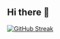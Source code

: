 ## Hi there 👋

<!--
**Jana-TT/Jana-TT** is a ✨ _special_ ✨ repository because its `README.md` (this file) appears on your GitHub profile.

Here are some ideas to get you started:

- 🔭 I’m currently working on ...
- 🌱 I’m currently learning ...
- 👯 I’m looking to collaborate on ...
- 🤔 I’m looking for help with ...
- 💬 Ask me about ...
- 📫 How to reach me: janattsite@gmail.com OR 
- 😄 Pronouns: ...
- ⚡ Fun fact: ...
-->

[![GitHub Streak](https://github-readme-streak-stats.herokuapp.com/?user=Jana-TT&theme=radical)](https://git.io/streak-stats)
